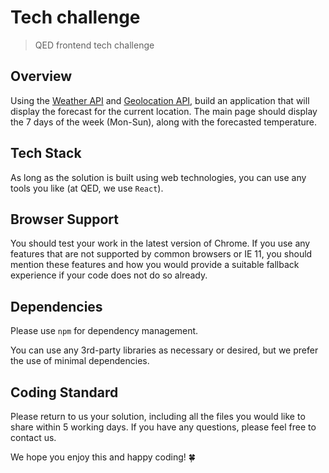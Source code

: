 # Tech challenge

> QED frontend tech challenge

## Overview

Using the [Weather API](https://www.weatherapi.com) and [Geolocation API](https://developer.mozilla.org/en-US/docs/Web/API/Geolocation_API), build an application that will display the forecast for the current location. The main page should display the 7 days of the week (Mon-Sun), along with the forecasted temperature.

## Tech Stack

As long as the solution is built using web technologies, you can use any tools you like (at QED, we use `React`).

## Browser Support

You should test your work in the latest version of Chrome. If you use any features that are not supported by common browsers or IE 11, you should mention these features and how you would provide a suitable fallback experience if your code does not do so already.

## Dependencies

Please use `npm` for dependency management.

You can use any 3rd-party libraries as necessary or desired, but we prefer the use of minimal dependencies.

## Coding Standard

Please return to us your solution, including all the files you would like to share within 5 working days.
If you have any questions, please feel free to contact us.

We hope you enjoy this and happy coding! 🍀
